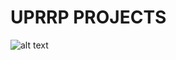 # UPRRP PROJECTS
![alt text](https://github.com/ChrisMichaelPerezSantiago/UPRRP-PROYECTS/blob/master/img/urp-rp.png)


